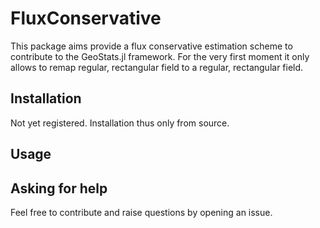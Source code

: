 # FluxConservative

This package aims provide a flux conservative estimation scheme to contribute to the GeoStats.jl framework. For the very first moment it only allows to remap regular, rectangular field to a regular, rectangular field. 

## Installation 

Not yet registered. Installation thus only from source. 

## Usage 

## Asking for help

Feel free to contribute and raise questions by opening an issue. 
